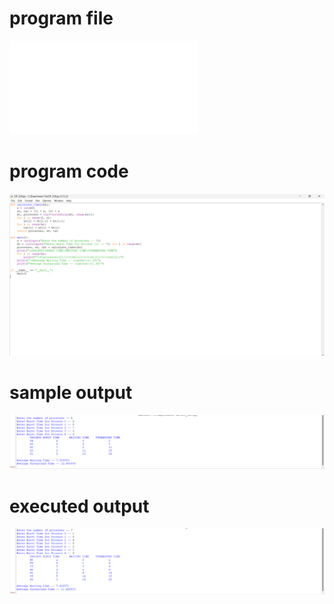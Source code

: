# program file
![program_file](SJF_528.py)

# program code
![program_code](SJF_code_528.png.png)

# sample output
![sample_output](SJF_IO_528.png.png)

# executed output
![executed_output](SJF_EO_528.png.png)
